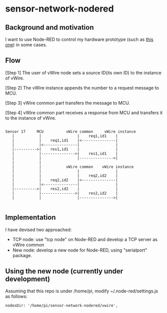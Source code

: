 # sensor-network-nodered

## Background and motivation

I want to use Node-RED to control my hardware prototype (such as [this one](https://github.com/araobp/sensor-network)) in some cases.

## Flow

[Step 1] The user of vWire node sets a source ID(its own ID) to the instance of vWire.

[Step 2] The vWire instance appends the number to a request message to MCU.

[Step 3] vWire common part transfers the message to MCU.

[Step 4] vWire common part receives a response from MCU and transfers it to the instance of vWire.

```

Sensor 17     MCU          vWire common     vWire instance
   |           |                |    req1,id1    |
   |           |    req1,id1    |<---------------|
   |           |<---------------|                |
   |---------->|    res1,id1    |                |
   |           |--------------->|    res1,id1    |
   |           |                |--------------->|
   |           |
   |           |           vWire common    vWire instance
   |           |                |                |
   |           |                |    req2,id2    |
   |           |    req2,id2    |<---------------|
   |           |<---------------|                |
   |---------->|    res2,id2    |                |
   |           |--------------->|    res2,id2    |
   |           |                |--------------->|
   
```

## Implementation

I have devised two approached:
- TCP node: use "tcp node" on Node-RED and develop a TCP server as vWire common
- New node: develop a new node for Node-RED, using "serialport" package.

## Using the new node (currently under development)

Assuming that this repo is under /home/pi, modify ~/.node-red/settings.js as follows:

```
nodesDir: '/home/pi/sensor-network-nodered/vwire',
```
